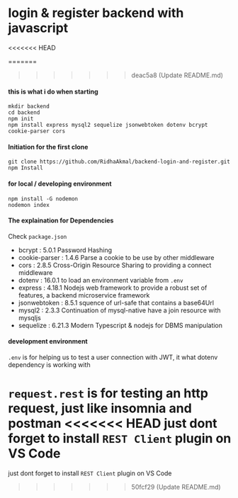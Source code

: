 # login & register backend with javascript
<<<<<<< HEAD

=======
>>>>>>> deac5a8 (Update README.md)
#### this is what i do when starting ####
```
mkdir backend
cd backend
npm init
npm install express mysql2 sequelize jsonwebtoken dotenv bcrypt cookie-parser cors
```
#### Initiation for the first clone ####
```
git clone https://github.com/RidhaAkmal/backend-login-and-register.git
npm Install
```

#### for local / developing environment ####
```
npm install -G nodemon
nodemon index
```

#### The explaination for Dependencies ####
Check `package.json`
+ bcrypt : 5.0.1
Password Hashing
+ cookie-parser : 1.4.6
Parse a cookie to be use by other middleware
+ cors : 2.8.5
Cross-Origin Resource Sharing to providing a connect middleware
+ dotenv : 16.0.1
to load an environment variable from `.env`
+ express : 4.18.1
Nodejs web framework to provide a robust set of features, a backend microservice framework
+ jsonwebtoken : 8.5.1
squence of url-safe that contains a base64Url
+ mysql2 : 2.3.3
Continuation of mysql-native have a join resource with mysqljs
+ sequelize : 6.21.3
Modern Typescript & nodejs for DBMS manipulation

#### development environment ####
`.env` is for helping us to test a user connection with JWT, it what dotenv dependency is working with

`request.rest` is for testing an http request, just like insomnia and postman
<<<<<<< HEAD
just dont forget to install `REST Client` plugin on VS Code
=======
just dont forget to install `REST Client` plugin on VS Code
>>>>>>> 50fcf29 (Update README.md)
